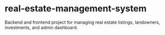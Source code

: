 # real-estate-management-system
Backend and frontend project for managing real estate listings, landowners, investments, and admin dashboard.
